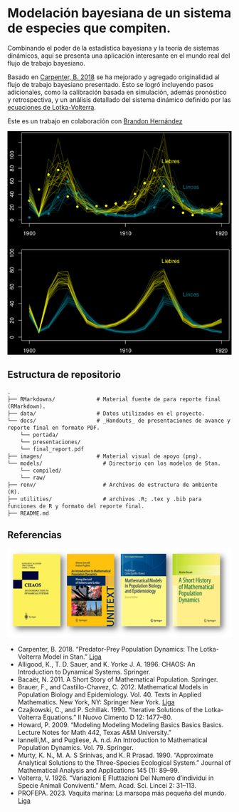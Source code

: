 # Modelación bayesiana de un sistema de especies que compiten.
Combinando el poder de la estadística bayesiana y la teoría de sistemas dinámicos, aquí se presenta una aplicación interesante en el mundo real del flujo de trabajo bayesiano.

Basado en [Carpenter, B. 2018](https://mc-stan.org/users/documentation/case-studies/lotka-volterra-predator-prey.html) se ha mejorado y agregado originalidad al flujo de trabajo bayesiano presentado. Esto se logró incluyendo pasos adicionales, como la calibración basada en simulación, además
pronóstico y retrospectiva, y un análisis detallado del sistema dinámico definido por las [ecuaciones de Lotka-Volterra](https://en.wikipedia.org/wiki/Lotka%E2%80%93Volterra_equations).

Este es un trabajo en colaboración con [Brandon Hernández](https://github.com/BrandonHT)

![](imagenes/post_checks1.png)

## Estructura de repositorio
```
.
├── RMarkdowns/             # Material fuente de para reporte final (RMarkdown).
├── data/                   # Datos utilizados en el proyecto.
└── docs/                   # _Handouts_ de presentaciones de avance y reporte final en formato PDF.
    └── portada/
    └── presentaciones/
    └── final_report.pdf
├── images/                 # Material visual de apoyo (png).
└── models/                   # Directorio con los modelos de Stan.
    └── compiled/
    └── raw/
├── renv/                     # Archivos de estructura de ambiente (R).
├── utilities/                # archivos .R; .tex y .bib para funciones de R y formato del reporte final.
├── README.md

```

## Referencias
![](imagenes/referencias.png)

- Carpenter, B. 2018. “Predator-Prey Population Dynamics: The Lotka-Volterra Model in Stan.” [Liga](https://mc-stan.org/users/documentation/case-studies/lotka-volterra-predator-prey.html)
- Alligood, K., T. D. Sauer, and K. Yorke J. A. 1996. CHAOS: An Introduction to Dynamical Systems. Springer.
- Bacaër, N. 2011. A Short Story of Mathematical Population. Springer.
- Brauer, F., and Castillo-Chavez, C. 2012. Mathematical Models in Population Biology and Epidemiology. Vol. 40. Texts in Applied Mathematics. New York, NY: Springer New York. [Liga](https://doi.org/10.1007/978-1-4614-1686-9)
- Czajkowski, C., and P. Schillak. 1990. “Iterative Solutions of the Lotka-Volterra Equations.” Il Nuovo Cimento D 12: 1477–80.
- Howard, P. 2009. “Modeling Modeling Modeling Basics Basics Basics. Lecture Notes for Math 442, Texas A&M University.”
- Iannelli,M., and Pugliese, A. n.d. An Introduction to Mathematical Population Dynamics. Vol. 79. Springer.
- Murty, K. N., M. A. S Srinivas, and K. R Prasad. 1990. “Approximate Analytical Solutions to the Three-Species Ecological System.” Journal of Mathematical Analysis and Applications 145 (1): 89–99.
- Volterra, V. 1926. “Variazioni E Fluttazioni Del Numero d’individui in Specie Animali Conviventi.” Mem. Acad. Sci. Lincei 2: 31–113.
- PROFEPA. 2023. Vaquita marina: La marsopa más pequeña del mundo. [Liga](https://www.gob.mx/profepa/es/articulos/vaquita-marina-la-marsopa-mas-pequena-del-mundo?idiom=es) 
